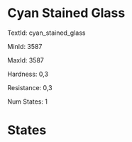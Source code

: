 # Cyan Stained Glass

TextId: cyan_stained_glass

MinId: 3587

MaxId: 3587

Hardness: 0,3

Resistance: 0,3


Num States: 1

# States
```

```